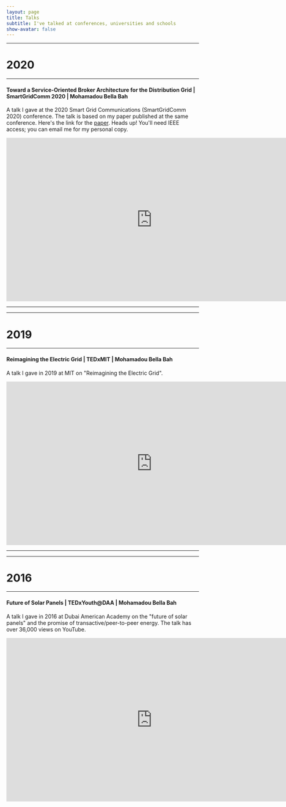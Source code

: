 ```yaml
---
layout: page
title: Talks
subtitle: I've talked at conferences, universities and schools
show-avatar: false
---
```


---
# 2020
---

#### Toward a Service-Oriented Broker Architecture for the Distribution Grid | SmartGridComm 2020 | Mohamadou Bella Bah
A talk I gave at the 2020 Smart Grid Communications (SmartGridComm 2020) conference. The talk is based on my paper published at the same conference. Here's the link for the [paper](https://ieeexplore.ieee.org/abstract/document/9303011). Heads up! You'll need IEEE access; you can email me for my personal copy.

<div align="center">
<iframe width="761" height="428" src="https://drive.google.com/file/d/1H4H8jCtPYjR3cbMqstvPwjF2933gf4aq/preview" frameborder="0" allow="accelerometer; encrypted-media; gyroscope; picture-in-picture" allowfullscreen></iframe>
</div>

---
---

# 2019
---

#### Reimagining the Electric Grid | TEDxMIT | Mohamadou Bella Bah
A talk I gave in 2019 at MIT on "Reimagining the Electric Grid". 

<div align="center">
<iframe width="761" height="428" src="https://www.youtube.com/embed/GrVVFuFs-0M" frameborder="0" allow="accelerometer; autoplay; encrypted-media; gyroscope; picture-in-picture" allowfullscreen></iframe>
</div>

---
---

# 2016
---

#### Future of Solar Panels | TEDxYouth@DAA | Mohamadou Bella Bah
A talk I gave in 2016 at Dubai American Academy on the "future of solar panels" and the promise of transactive/peer-to-peer energy. The talk has over 36,000 views on YouTube. 

<div align="center">
<iframe width="761" height="428" src="https://www.youtube.com/embed/3eZ2D1GdoRM" frameborder="0" allow="accelerometer; encrypted-media; gyroscope; picture-in-picture" allowfullscreen></iframe>
</div>